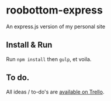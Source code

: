 # roobottom-express
An express.js version of my personal site

## Install & Run

Run `npm install` then `gulp`, et voila.

## To do.

All ideas / to-do's are [available on Trello](https://trello.com/b/RruIFNbt/roobottom-express-to-do). 
